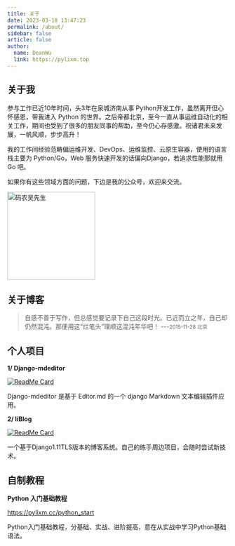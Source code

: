 ```yaml
---
title: 关于
date: 2023-03-18 13:47:23
permalink: /about/
sidebar: false
article: false
author: 
  name: DeanWu
  link: https://pylixm.top
---
```


## 关于我

参与工作已近10年时间，头3年在泉城济南从事 Python开发工作，虽然离开但心怀感恩，带我进入 Python 的世界。之后帝都北京，至今一直从事运维自动化的相关工作，期间也受到了很多的朋友同事的帮助，至今仍心存感激。祝诸君未来发展，一帆风顺，步步高升！

我的工作间经验范畴偏运维开发、DevOps、运维监控、云原生容器，使用的语言栈主要为 Python/Go，Web 服务快速开发的话偏向Django，若追求性能那就用 Go 吧。

如果你有这些领域方面的问题，下边是我的公众号，欢迎来交流。

<img src="/imgs/wx/wx_gzh.png" alt="码农吴先生" width="200" height="200">

## 关于博客

> 自感不善于写作，但总感觉要记录下自己这段时光。已近而立之年，自己却仍然混沌。那便用这“烂笔头”理顺这混沌年华吧！
> ---<small>2015-11-28 北京</small>

## 个人项目

**1/ Django-mdeditor**

[![ReadMe Card](https://github-readme-stats.vercel.app/api/pin/?username=pylixm&repo=django-mdeditor)](https://github.com/anuraghazra/github-readme-stats)

Django-mdeditor 是基于 Editor.md 的一个 django Markdown 文本编辑插件应用。


**2/ liBlog**

[![ReadMe Card](https://github-readme-stats.vercel.app/api/pin/?username=pylixm&repo=liBlog)](https://github.com/anuraghazra/github-readme-stats)

一个基于Django1.11TLS版本的博客系统。自己的练手周边项目，会随时尝试新技术。



## 自制教程

**Python 入门基础教程**

https://pylixm.cc/python_start

Python入门基础教程，分基础、实战、进阶提高，意在从实战中学习Python基础语法。